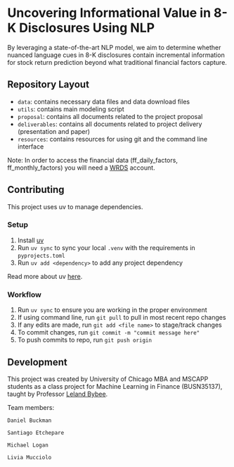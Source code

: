 # Uncovering Informational Value in 8-K Disclosures Using NLP

By leveraging a state-of-the-art NLP model, we aim to determine whether nuanced language cues in 8-K disclosures contain incremental information for stock return prediction beyond what traditional financial factors capture.


## Repository Layout

* `data`: contains necessary data files and data download files
* `utils`: contains main modeling script
* `proposal`: contains all documents related to the project proposal
* `deliverables`: contains all documents related to project delivery (presentation and paper)
* `resources`: contains resources for using git and the command line interface

Note: In order to access the financial data (ff_daily_factors, ff_monthly_factors) you will need a [WRDS](https://wrds-www.wharton.upenn.edu/) account.

## Contributing

This project uses uv to manage dependencies.

### Setup

1. Install [uv](https://docs.astral.sh/uv/getting-started/installation/)
2. Run `uv sync` to sync your local `.venv` with the requirements in `pyprojects.toml`
3. Run `uv add <dependency>` to add any project dependency

Read more about uv [here](https://docs.astral.sh/uv/guides/projects/#uvlock).

### Workflow

1. Run `uv sync` to ensure you are working in the proper environment
2. If using command line, run `git pull` to pull in most recent repo changes
3. If any edits are made, run `git add <file name>` to stage/track changes
4. To commit changes, run `git commit -m "commit message here"`
5. To push commits to repo, run `git push origin`


## Development

This project was created by University of Chicago MBA and MSCAPP students as a class project for Machine Learning in Finance (BUSN35137), taught by Professor [Leland Bybee](https://lelandbybee.com/).

Team members:

    Daniel Buckman
    
    Santiago Etchepare
  
    Michael Logan
  
    Livia Mucciolo
